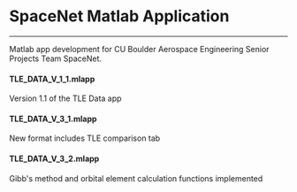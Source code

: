 # SpaceNet Matlab Application
---
Matlab app development for CU Boulder Aerospace Engineering Senior Projects Team SpaceNet. 

#### **TLE_DATA_V_1_1.mlapp**
Version 1.1 of the TLE Data app

#### **TLE_DATA_V_3_1.mlapp**
New format includes TLE comparison tab

#### **TLE_DATA_V_3_2.mlapp**
Gibb's method and orbital element calculation functions implemented
